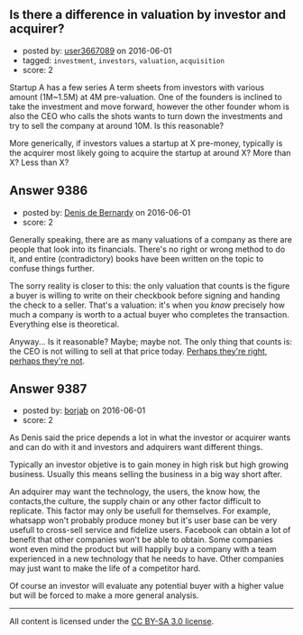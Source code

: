 ## Is there a difference in valuation by investor and acquirer?

- posted by: [user3667089](https://stackexchange.com/users/4510966/user3667089) on 2016-06-01
- tagged: `investment`, `investors`, `valuation`, `acquisition`
- score: 2

Startup A has a few series A term sheets from investors with various amount (1M~1.5M) at 4M pre-valuation. One of the founders is inclined to take the investment and move forward, however the other founder whom is also the CEO who calls the shots wants to turn down the investments and try to sell the company at around 10M. Is this reasonable?

More generically, if investors values a startup at X pre-money, typically is the acquirer most likely going to acquire the startup at around X? More than X? Less than X?


## Answer 9386

- posted by: [Denis de Bernardy](https://stackexchange.com/users/182468/denis-de-bernardy) on 2016-06-01
- score: 2

Generally speaking, there are as many valuations of a company as there are people that look into its financials. There's no right or wrong method to do it, and entire (contradictory) books have been written on the topic to confuse things further.

The sorry reality is closer to this: the only valuation that counts is the figure a buyer is willing to write on their checkbook before signing and handing the check to a seller. That's a valuation: it's when you _know_ precisely how much a company is worth to a actual buyer who completes the transaction. Everything else is theoretical.

Anyway... Is it reasonable? Maybe; maybe not. The only thing that counts is: the CEO is not willing to sell at that price today. [Perhaps they're right, perhaps they're not](https://www.quora.com/Why-did-Jerry-Yang-pass-on-the-Microsoft-offer).


## Answer 9387

- posted by: [borjab](https://stackexchange.com/users/8897/borjab) on 2016-06-01
- score: 2

As Denis said the price depends a lot in what the investor or acquirer wants and can do with it and investors and adquirers want different things. 

Typically an investor objetive is to gain money in high risk but high growing business. Usually this means selling the business in a big way short after.  

An adquirer may want the technology, the users, the know how, the contacts,the culture, the supply chain or any other factor difficult to replicate. This factor may only be usefull for themselves. For example, whatsapp won't probably produce money but it's user base can be very usefull to cross-sell service and fidelize users.  Facebook can obtain a lot of benefit that other companies won't be able to obtain. Some companies wont even mind the product but will happily buy a company with a team experienced in a new technology that he needs to have. Other companies may just want to make the life of a competitor hard. 

Of course an investor will evaluate any potential buyer with a higher value but will be forced to make a more general analysis. 



---

All content is licensed under the [CC BY-SA 3.0 license](https://creativecommons.org/licenses/by-sa/3.0/).
